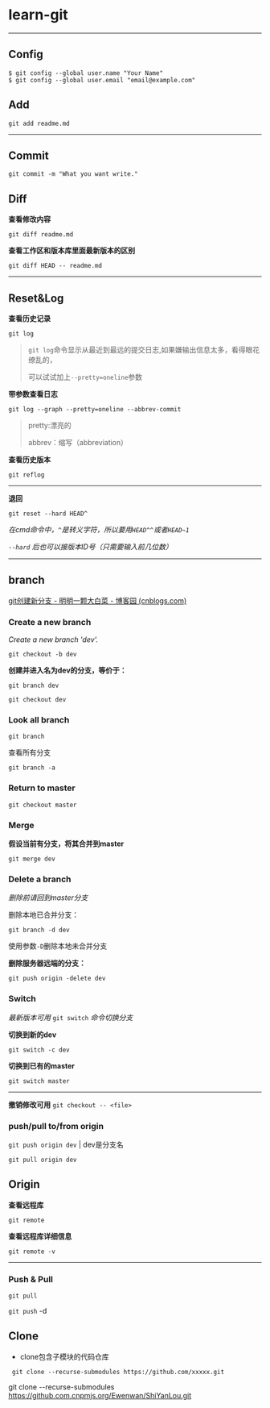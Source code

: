 # learn-git

***

## Config

```
$ git config --global user.name "Your Name"
$ git config --global user.email "email@example.com"
```

## Add

`git add readme.md`

---

## Commit

`git commit -m "What you want write."`

## Diff

**查看修改内容**

`git diff readme.md`

**查看工作区和版本库里面最新版本的区别**

`git diff HEAD -- readme.md`

---



## Reset&Log

**查看历史记录**

`git log`

> `git log`命令显示从最近到最远的提交日志,如果嫌输出信息太多，看得眼花缭乱的，
>
> 可以试试加上`--pretty=oneline`参数

**带参数查看日志**

`git log --graph --pretty=oneline --abbrev-commit`

> pretty:漂亮的
>
> abbrev：缩写（abbreviation）

**查看历史版本**

`git reflog`

---



**退回**

`git reset --hard HEAD^`

*在cmd命令中，`^`是转义字符，所以要用`HEAD^^`或者`HEAD~1`*

*`--hard` 后也可以接版本ID号（只需要输入前几位数）*

---



## branch

[git创建新分支 - 明明一颗大白菜 - 博客园 (cnblogs.com)](https://www.cnblogs.com/mmykdbc/p/9076063.html)

### Create a new branch

*Create a new branch 'dev'.*

`git checkout -b dev `

**创建并进入名为dev的分支，等价于：**	

`git branch dev `

`git checkout dev`

### Look all branch

`git branch`

查看所有分支

`git branch -a`

### Return to master

`git checkout master`

### Merge

**假设当前有分支，将其合并到master**

`git merge dev`

### Delete a branch

*删除前请回到master分支*

删除本地已合并分支：

`git branch -d dev`

使用参数`-D`删除本地未合并分支



**删除服务器远端的分支：**

`git push origin -delete dev`

### Switch

*最新版本可用*	`git switch`	*命令切换分支*

**切换到新的dev**

`git switch -c dev`

**切换到已有的master**

`git switch master`

---

**撤销修改可用**	`git checkout -- <file>`

### push/pull to/from origin

`git push origin dev` | dev是分支名

`git pull origin dev`



## Origin



**查看远程库**

`git remote`

**查看远程库详细信息**

`git remote -v`

---



### Push & Pull

`git pull`



`git push` -d 





## Clone

* clone包含子模块的代码仓库

` git clone --recurse-submodules https://github.com/xxxxx.git`

git clone --recurse-submodules https://github.com.cnpmjs.org/Ewenwan/ShiYanLou.git